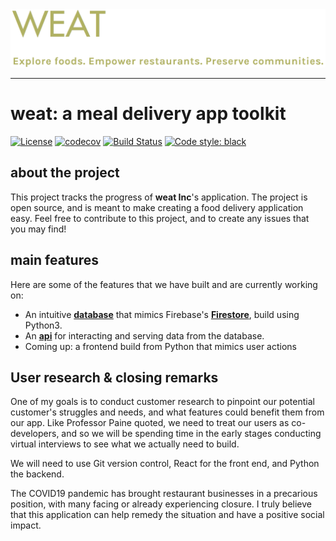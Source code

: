<div>
  <a href="https://weatinc.com/">
  <img src="./WEAT_logo.png"><br>
  </a>
</div>

-----------------

# weat: a meal delivery app toolkit

[![License](https://img.shields.io/badge/License-Apache%202.0-blue.svg)](https://opensource.org/licenses/Apache-2.0)
[![codecov](https://codecov.io/gh/weatosd/weat/branch/objects/graph/badge.svg?token=OYYLYPDTPP)](https://codecov.io/gh/weatosd/weat)
[![Build Status](https://travis-ci.org/weatosd/weat.svg?branch=api)](https://travis-ci.org/weatosd/weat)
[![Code style: black](https://img.shields.io/badge/code%20style-black-000000.svg)](https://github.com/psf/black)

## about the project

This project tracks the progress of **weat Inc**'s application. The project is open source, and is meant to make creating a food delivery application easy. Feel free to contribute to this project, and to create any issues that you may find!


## main features
Here are some of the features that we have built and are currently working on:
  - An intuitive **<a href="https://github.com/weatosd/weat/tree/main/backend">database</a>** that mimics Firebase's **<a href="https://firebase.google.com/docs/firestore">Firestore</a>**, build using Python3.
  - An **<a href="https://github.com/weatosd/weat/tree/main/api">api</a>** for interacting and serving data from the database.
  - Coming up: a frontend build from Python that mimics user actions

## User research & closing remarks

One of my goals is to conduct customer research to pinpoint our potential customer's struggles and needs, and what features could benefit them from our app. Like Professor Paine quoted, we need to treat our users as co-developers, and so we will be spending time in the early stages conducting virtual interviews to see what we actually need to build.

We will need to use Git version control, React for the front end, and Python the backend. 

The COVID19 pandemic has brought restaurant businesses in a precarious position, with many facing or already experiencing closure. I truly believe that this application can help remedy the situation and have a positive social impact.





